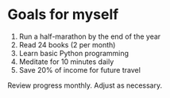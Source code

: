 # Goals for myself

1. Run a half-marathon by the end of the year
2. Read 24 books (2 per month)
3. Learn basic Python programming
4. Meditate for 10 minutes daily
5. Save 20% of income for future travel

Review progress monthly. Adjust as necessary.
